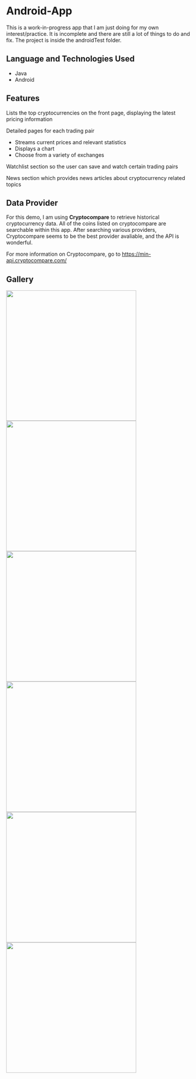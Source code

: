 # Android-App
This is a work-in-progress app that I am just doing for my own interest/practice. It is incomplete and there are still a lot of things to do and fix. The project is inside the androidTest folder.

## Language and Technologies Used
- Java
- Android

## Features
Lists the top cryptocurrencies on the front page, displaying the latest pricing information

Detailed pages for each trading pair
- Streams current prices and relevant statistics
- Displays a chart
- Choose from a variety of exchanges

Watchlist section so the user can save and watch certain trading pairs

News section which provides news articles about cryptocurrency related topics


## Data Provider
For this demo, I am using **Cryptocompare** to retrieve historical cryptocurrency data. All of the coins listed
on cryptocompare are searchable within this app. After searching various providers, Cryptocompare seems to be the
best provider avaliable, and the API is wonderful.

For more information on Cryptocompare, go to https://min-api.cryptocompare.com/

## Gallery

<img src="https://raw.githubusercontent.com/NickWPI/Android-App/master/screenshots/Screenshot_20190110-215504_AndroidTest.jpg" width="350">
<img src="https://raw.githubusercontent.com/NickWPI/Android-App/master/screenshots/Screenshot_20190111-085601_AndroidTest.jpg" width="350">
<img src="https://raw.githubusercontent.com/NickWPI/Android-App/master/screenshots/Screenshot_20190110-215841_AndroidTest.jpg" width="350">
<img src="https://raw.githubusercontent.com/NickWPI/Android-App/master/screenshots/Screenshot_20190110-215817_AndroidTest.jpg" width="350">
<img src="https://raw.githubusercontent.com/NickWPI/Android-App/master/screenshots/Screenshot_20190110-215521_AndroidTest.jpg" width="350"><img src="https://raw.githubusercontent.com/NickWPI/Android-App/master/screenshots/Screenshot_20190110-215528_AndroidTest.jpg" width="350">
